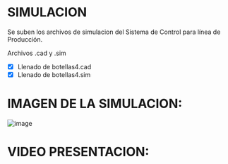 # SIMULACION

Se suben los archivos de simulacion del Sistema de Control para línea de Producción.

Archivos .cad y .sim

- [x] Llenado de botellas4.cad
- [x] Llenado de botellas4.sim

# IMAGEN DE LA SIMULACION: 

![image](https://github.com/guelo2019/Sistemas-Ciberfisico---Proyecto-Final/assets/46485082/abcd6c05-74f2-4cd0-84f4-ffdc0a1076b9)

# VIDEO PRESENTACION: 






